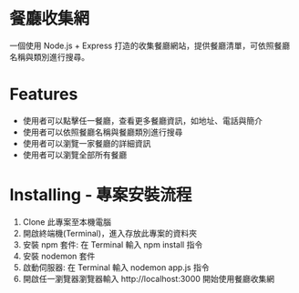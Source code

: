 # 餐廳收集網
一個使用 Node.js + Express 打造的收集餐廳網站，提供餐廳清單，可依照餐廳名稱與類別進行搜尋。

# Features
- 使用者可以點擊任一餐廳，查看更多餐廳資訊，如地址、電話與簡介
- 使用者可以依照餐廳名稱與餐廳類別進行搜尋
- 使用者可以瀏覽一家餐廳的詳細資訊
- 使用者可以瀏覽全部所有餐廳

# Installing - 專案安裝流程
1. Clone 此專案至本機電腦
2. 開啟終端機(Terminal)，進入存放此專案的資料夾
3. 安裝 npm 套件: 在 Terminal 輸入 npm install 指令
4. 安裝 nodemon 套件
5. 啟動伺服器: 在 Terminal 輸入 nodemon app.js 指令
6. 開啟任一瀏覽器瀏覽器輸入 http://localhost:3000 開始使用餐廳收集網